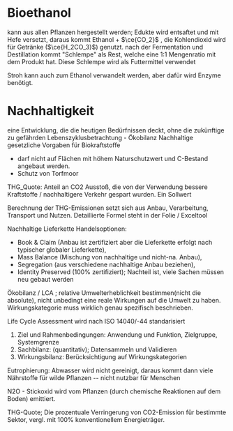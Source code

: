 # Bioethanol
kann aus allen Pflanzen hergestellt werden; 
Edukte wird entsaftet und mit Hefe versetzt, daraus kommt Ethanol + $\ce{CO_2}$ , die Kohlendioxid wird für Getränke ($\ce{H_2CO_3}$) genutzt.
nach der Fermentation und Destillation kommt "Schlempe" als Rest, welche eine 1:1 Mengenratio mit dem Produkt hat. Diese Schlempe wird als Futtermittel verwendet

Stroh kann auch zum Ethanol verwandelt werden, aber dafür wird Enzyme benötigt.

# Nachhaltigkeit
eine Entwicklung, die die heutigen Bedürfnissen deckt, ohne die zukünftige zu gefährden
Lebenszyklusbetrachtung - Ökobilanz
Nachhaltige gesetzliche Vorgaben für Biokraftstoffe
- darf nicht auf Flächen mit höhem Naturschutzwert und C-Bestand angebaut werden.
- Schutz von Torfmoor

THG_Quote: Anteil an CO2 Ausstoß, die von der Verwendung bessere Kraftstoffe / nachhaltigere Verkehr gespart wurden. Ein Sollwert

Berechnung der THG-Emissionen setzt sich aus Anbau, Verarbeitung, Transport und Nutzen. Detaillierte Formel steht in der Folie / Exceltool

Nachhaltige Lieferkette Handelsoptionen: 
- Book & Claim (Anbau ist zertifiziert aber die Lieferkette erfolgt nach typischer globaler Lieferkette),
- Mass Balance (Mischung von nachhaltige und nicht-na. Anbau), 
- Segregation (aus verschiedene nachhaltige Anbau beziehen), 
- Identity Preserved (100% zertifiziert); Nachteil ist, viele Sachen müssen neu gebaut werden

Ökobilanz / LCA ; relative Umwelterheblichkeit bestimmen(nicht die absolute), nicht unbedingt eine reale Wirkungen auf die Umwelt zu haben. Wirkungskategorie muss wirklich genau spezifisch beschrieben.

Life Cycle Assessment wird nach ISO 14040/-44 standarisiert
1. Ziel und Rahmenbedingungen: Anwendung und Funktion, Zielgruppe, Systemgrenze
2. Sachbilanz: (quantitativ); Datensammeln und Validieren
3. Wirkungsbilanz: Berücksichtigung auf Wirkungskategorien

Eutrophierung: Abwasser wird nicht gereinigt, daraus kommt dann viele Nährstoffe für wilde Pflanzen -- nicht nutzbar für Menschen

N2O - Stickoxid wird vom Pflanzen (durch chemische Reaktionen auf dem Boden) emittiert.

THG-Quote; Die prozentuale Verringerung von CO2-Emission für bestimmte Sektor, vergl. mit 100% konventionellem Energieträger.